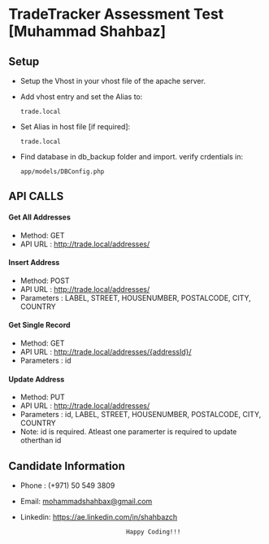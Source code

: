 # TradeTracker Assessment Test [Muhammad Shahbaz]


## Setup

- Setup the Vhost in your vhost file of the apache server.

 - Add vhost entry and set the Alias to:

    `trade.local`

 - Set Alias in host file [if required]:
 
	`trade.local`
- Find database in db_backup folder and import. verify crdentials in: 
    
    `app/models/DBConfig.php`

## API CALLS

#### Get All Addresses
- Method: GET
- API URL : http://trade.local/addresses/

#### Insert Address
- Method: POST
- API URL : http://trade.local/addresses/
- Parameters : LABEL, STREET, HOUSENUMBER, POSTALCODE, CITY, COUNTRY

#### Get Single Record
- Method: GET
- API URL : http://trade.local/addresses/{addressId}/
- Parameters : id

#### Update Address
- Method: PUT
- API URL : http://trade.local/addresses/
- Parameters : id, LABEL, STREET, HOUSENUMBER, POSTALCODE, CITY, COUNTRY
- Note: id is required. Atleast one paramerter is required to update otherthan id

## Candidate Information
 - Phone : (+971) 50 549 3809
 - Email: mohammadshahbax@gmail.com
 - Linkedin: https://ae.linkedin.com/in/shahbazch

                                    Happy Coding!!!